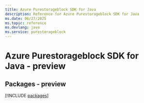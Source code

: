 ```yaml
---
title: Azure Purestorageblock SDK for Java
description: Reference for Azure Purestorageblock SDK for Java
ms.date: 06/27/2025
ms.topic: reference
ms.devlang: java
ms.service: purestorageblock
---
```

# Azure Purestorageblock SDK for Java - preview
## Packages - preview
[!INCLUDE [packages](purestorageblock-index.md)]